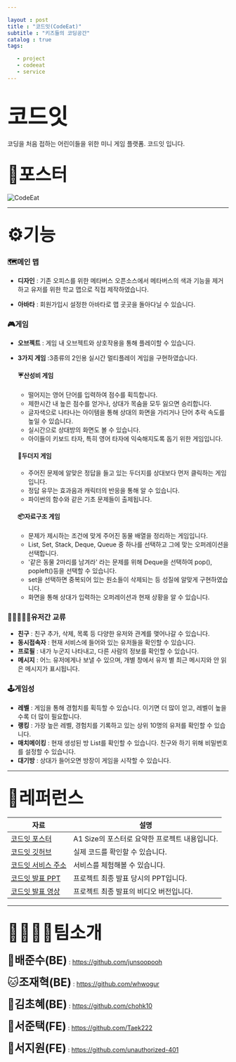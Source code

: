 ```yaml
---

layout : post
title : "코드잇(CodeEat)"
subtitle : "키즈들의 코딩공간"
catalog : true
tags:

   - project
   - codeeat
   - service
---
```


# <span style="font-size:50px;">코드잇</span>

코딩을 처음 접하는 어린이들을 위한 미니 게임 플랫폼. 코드잇 입니다.



## <span style="font-size:40px;">📜포스터</span>

![CodeEat](https://github.com/junsoopooh/junsoopooh.github.io/blob/master/project/project/CodeEat_Poster.jpg?raw=true)

------

## <span style="font-size:40px;">⚙️기능</span>

### 🗺️메인 맵

- **디자인** : 기존 오피스를 위한 메타버스 오픈소스에서 메타버스의 색과 기능을 제거하고 유저를 위한 학교 맵으로 직접 제작하였습니다.

- **아바타** : 회원가입시 설정한 아바타로 맵 곳곳을 돌아다닐 수 있습니다.

### 🎮게임

- **오브젝트** : 게임 내 오브젝트와 상호작용을 통해 플레이할 수 있습니다.

- **3가지 게임** :3종류의 2인용 실시간 멀티플레이 게임을 구현하였습니다.

  #### ☔산성비 게임

  - 떨어지는 영어 단어를 입력하여 점수를 획득합니다. 
  - 제한시간 내 높은 점수를 얻거나, 상대가 목숨을 모두 잃으면 승리합니다.
  - 글자색으로 나타나는 아이템을 통해 상대의 화면을 가리거나 단어 추락 속도를 높일 수 있습니다.
  - 실시간으로 상대방의 화면도 볼 수 있습니다.
  - 아이들이 키보드 타자, 특히 영어 타자에 익숙해지도록 돕기 위한 게임입니다. 

  #### 🔨두더지 게임

  - 주어진 문제에 알맞은 정답을 들고 있는 두더지를 상대보다 먼저 클릭하는 게임입니다.
  - 정답 유무는 효과음과 캐릭터의 반응을 통해 알 수 있습니다.
  - 파이썬의 함수와 같은 기초 문제들이 출제됩니다.

  #### 📦자료구조 게임

  - 문제가 제시하는 조건에 맞게 주어진 동물 배열을 정리하는 게임입니다.
  - List, Set, Stack, Deque, Queue 중 하나를 선택하고 그에 맞는 오퍼레이션을 선택합니다.
  - '같은 동물 2마리를 남겨라'  라는 문제를 위해 Deque을 선택하여 pop(), popleft()등을 선택할 수 있습니다.
  - set을 선택하면 중복되어 있는 원소들이 삭제되는 등 성질에 알맞게 구현하였습니다.
  - 화면을 통해 상대가 입력하는 오퍼레이션과 현재 상황을 알 수 있습니다.

### 🧑🏻‍🤝‍🧑🏽유저간 교류

- **친구** : 친구 추가, 삭제, 목록 등 다양한 유저와 관계를 맺어나갈 수 있습니다.
- **동시접속자** : 현재 서비스에 들어와 있는 유저들을 확인할 수 있습니다.
- **프로필** : 내가 누군지 나타내고, 다른 사람의 정보를 확인할 수 있습니다.
- **메시지** :  어느 유저에게나 보낼 수 있으며, 개별 창에서 유저 별 최근 메시지와 안 읽은 메시지가 표시됩니다.

### 🕹️게임성

- **레벨** : 게임을 통해 경험치를 획득할 수 있습니다. 이기면 더 많이 얻고, 레벨이 높을수록 더 많이 필요합니다.
- **랭킹** : 가장 높은 레벨, 경험치를 기록하고 있는 상위 10명의 유저를 확인할 수 있습니다.
- **매치메이킹** : 현재 생성된 방 List를 확인할 수 있습니다. 친구와 하기 위해 비밀번호를 설정할 수 있습니다.
- **대기방** : 상대가 들어오면 방장이 게임을 시작할 수 있습니다.

------



## <span style="font-size:40px;">💾레퍼런스</span>

| 자료                                                         | 설명                                           |
| ------------------------------------------------------------ | ---------------------------------------------- |
| [코드잇 포스터](https://github.com/junsoopooh/junsoopooh.github.io/blob/master/project/project/CodeEat_Poster.pdf) | A1 Size의 포스터로 요약한 프로젝트 내용입니다. |
| [코드잇 깃허브](https://github.com/mosmosfromjungle/mosmos)  | 실제 코드를 확인할 수 있습니다.                |
| [코드잇 서비스 주소](codeeat.site)                           | 서비스를 체험해볼 수 있습니다.                 |
| [코드잇 발표 PPT](https://github.com/junsoopooh/junsoopooh.github.io/blob/master/project/project/codeeat_PPT.pdf) | 프로젝트 최종 발표 당시의 PPT입니다.           |
| [코드잇 발표 영상](https://drive.google.com/drive/folders/1EF5lpVpnaSRqlo7-A2ImtDPM1MCD8iqy) | 프로젝트 최종 발표의 비디오 버전입니다.        |

------

## <span style="font-size:40px;">🫱🏼‍🫲🏼팀소개</span>

<span style="font-size:25px;">🐶**배준수(BE)**</span> : https://github.com/junsoopooh

<span style="font-size:25px;">🐱**조재혁(BE)**</span> : https://github.com/whwogur

<span style="font-size:25px;">🦄**김초혜(BE)**</span> : https://github.com/chohk10

<span style="font-size:25px;">🐯**서준택(FE)**</span> : https://github.com/Taek222

<span style="font-size:25px;">🐰**서지원(FE)**</span> : https://github.com/unauthorized-401

